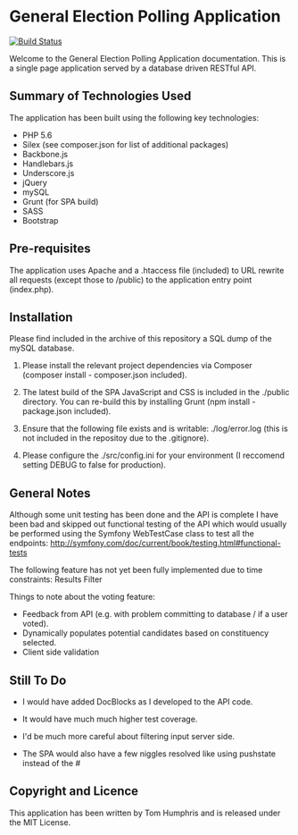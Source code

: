 # General Election Polling Application

[![Build Status](https://travis-ci.org/tomeightyeight/general-election-polling.svg?branch=master)](https://travis-ci.org/tomeightyeight/general-election-polling)

Welcome to the General Election Polling Application documentation. This is a single page application served by a database driven RESTful API.

## Summary of Technologies Used

The application has been built using the following key technologies:

- PHP 5.6
- Silex (see composer.json for list of additional packages)
- Backbone.js
- Handlebars.js
- Underscore.js
- jQuery
- mySQL
- Grunt (for SPA build)
- SASS
- Bootstrap

## Pre-requisites

The application uses Apache and a .htaccess file (included) to URL rewrite all requests (except those to /public) to the application entry point (index.php).

## Installation

Please find included in the archive of this repository a SQL dump of the mySQL database.

1. Please install the relevant project dependencies via Composer (composer install - composer.json included).

2. The latest build of the SPA JavaScript and CSS is included in the ./public directory. You can re-build this by installing Grunt (npm install - package.json included).

3. Ensure that the following file exists and is writable: ./log/error.log (this is not included in the repositoy due to the .gitignore).

4. Please configure the ./src/config.ini for your environment (I reccomend setting DEBUG to false for production).

## General Notes

Although some unit testing has been done and the API is complete I have been bad and skipped out functional testing of the API which would usually be performed using the Symfony WebTestCase class to test all the endpoints: 
http://symfony.com/doc/current/book/testing.html#functional-tests

The following feature has not yet been fully implemented due to time constraints:
Results Filter

Things to note about the voting feature: 

- Feedback from API (e.g. with problem committing to database / if a user voted). 
- Dynamically populates potential candidates based on constituency selected.
- Client side validation

## Still To Do

- I would have added DocBlocks as I developed to the API code.

- It would have much much higher test coverage.

- I'd be much more careful about filtering input server side.

- The SPA would also have a few niggles resolved like using pushstate instead of the #

## Copyright and Licence
This application has been written by Tom Humphris and is released under the MIT License.
